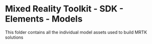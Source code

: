 # Mixed Reality Toolkit - SDK - Elements - Models

This folder contains all the individual model assets used to build MRTK solutions